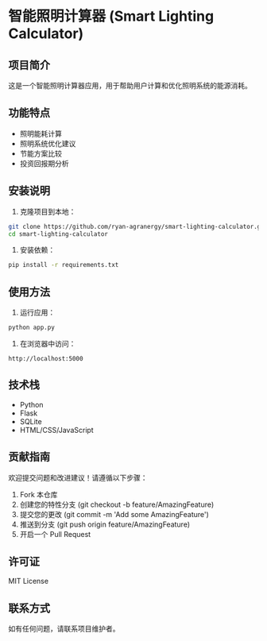 # 智能照明计算器 (Smart Lighting Calculator)

## 项目简介

这是一个智能照明计算器应用，用于帮助用户计算和优化照明系统的能源消耗。

## 功能特点

- 照明能耗计算
- 照明系统优化建议
- 节能方案比较
- 投资回报期分析

## 安装说明

1. 克隆项目到本地：

```bash
git clone https://github.com/ryan-agranergy/smart-lighting-calculator.git
cd smart-lighting-calculator
```

1. 安装依赖：

```bash
pip install -r requirements.txt
```

## 使用方法

1. 运行应用：

```bash
python app.py
```

1. 在浏览器中访问：

```text
http://localhost:5000
```

## 技术栈

- Python
- Flask
- SQLite
- HTML/CSS/JavaScript

## 贡献指南

欢迎提交问题和改进建议！请遵循以下步骤：

1. Fork 本仓库
2. 创建您的特性分支 (git checkout -b feature/AmazingFeature)
3. 提交您的更改 (git commit -m 'Add some AmazingFeature')
4. 推送到分支 (git push origin feature/AmazingFeature)
5. 开启一个 Pull Request

## 许可证

MIT License

## 联系方式

如有任何问题，请联系项目维护者。